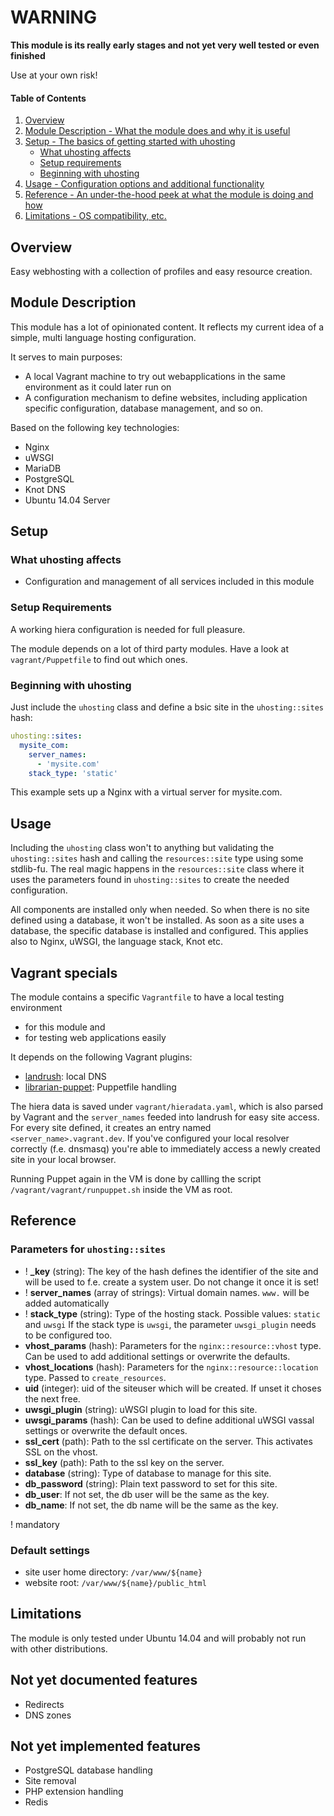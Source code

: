 # WARNING

**This module is its really early stages and not yet very well tested or even finished**

Use at your own risk!

#### Table of Contents

1. [Overview](#overview)
1. [Module Description - What the module does and why it is useful](#module-description)
1. [Setup - The basics of getting started with uhosting](#setup)
    * [What uhosting affects](#what-uhosting-affects)
    * [Setup requirements](#setup-requirements)
    * [Beginning with uhosting](#beginning-with-uhosting)
1. [Usage - Configuration options and additional functionality](#usage)
1. [Reference - An under-the-hood peek at what the module is doing and how](#reference)
1. [Limitations - OS compatibility, etc.](#limitations)

## Overview

Easy webhosting with a collection of profiles and easy resource creation.

## Module Description

This module has a lot of opinionated content. It reflects my current idea of a simple,
multi language hosting configuration.

It serves to main purposes:

* A local Vagrant machine to try out webapplications in the same environment
  as it could later run on
* A configuration mechanism to define websites, including application specific
  configuration, database management, and so on.

Based on the following key technologies:

* Nginx
* uWSGI
* MariaDB
* PostgreSQL
* Knot DNS
* Ubuntu 14.04 Server

## Setup

### What uhosting affects

* Configuration and management of all services included in this module

### Setup Requirements

A working hiera configuration is needed for full pleasure.

The module depends on a lot of third party modules. Have a look at `vagrant/Puppetfile` to find
out which ones.

### Beginning with uhosting

Just include the `uhosting` class and define a bsic site in the `uhosting::sites` hash:

```YAML
uhosting::sites:
  mysite_com:
    server_names:
      - 'mysite.com'
    stack_type: 'static'
```

This example sets up a Nginx with a virtual server for mysite.com.

## Usage

Including the `uhosting` class won't to anything but validating the `uhosting::sites` hash and
calling the `resources::site` type using some stdlib-fu.
The real magic happens in the `resources::site` class where it uses the parameters found in
`uhosting::sites` to create the needed configuration.

All components are installed only when needed. So when there is no site defined using a 
database, it won't be installed. As soon as a site uses a database, the specific database
is installed and configured. This applies also to Nginx, uWSGI, the language stack, Knot etc.

## Vagrant specials

The module contains a specific `Vagrantfile` to have a local testing environment
* for this module and
* for testing web applications easily

It depends on the following Vagrant plugins:

* [landrush](https://github.com/phinze/landrush): local DNS
* [librarian-puppet](https://github.com/mhahn/vagrant-librarian-puppet): Puppetfile handling

The hiera data is saved under `vagrant/hieradata.yaml`, which is also parsed by Vagrant
and the `server_names` feeded into landrush for easy site access. For every site defined,
it creates an entry named `<server_name>.vagrant.dev`. If you've configured your local
resolver correctly (f.e. dnsmasq) you're able to immediately access a newly created site
in your local browser.

Running Puppet again in the VM is done by callling the script `/vagrant/vagrant/runpuppet.sh`
inside the VM as root.

## Reference

### Parameters for `uhosting::sites`

* ! **_key** (string): The key of the hash defines the identifier of the site
  and will be used to f.e. create a system user. Do not change it once it is set!
* ! **server_names** (array of strings): Virtual domain names. `www.` will be added automatically
* ! **stack_type** (string): Type of the hosting stack. Possible values: `static` and `uwsgi`
  If the stack type is `uwsgi`, the parameter `uwsgi_plugin` needs to be configured too.
* **vhost_params** (hash): Parameters for the `nginx::resource::vhost` type. Can be used to add
  additional settings or overwrite the defaults.
* **vhost_locations** (hash): Parameters for the `nginx::resource::location` type. Passed to `create_resources`.
* **uid** (integer): uid of the siteuser which will be created. If unset it choses the next free.
* **uwsgi_plugin** (string): uWSGI plugin to load for this site.
* **uwsgi_params** (hash): Can be used to define additional uWSGI vassal settings or overwrite
  the default onces.
* **ssl_cert** (path): Path to the ssl certificate on the server. This activates SSL on the vhost.
* **ssl_key** (path): Path to the ssl key on the server.
* **database** (string): Type of database to manage for this site.
* **db_password** (string): Plain text password to set for this site.
* **db_user**: If not set, the db user will be the same as the key.
* **db_name**: If not set, the db name will be the same as the key.

! mandatory

### Default settings

* site user home directory: `/var/www/${name}`
* website root: `/var/www/${name}/public_html`

## Limitations

The module is only tested under Ubuntu 14.04 and will probably not run with other distributions.

## Not yet documented features

* Redirects
* DNS zones

## Not yet implemented features

* PostgreSQL database handling
* Site removal
* PHP extension handling
* Redis
